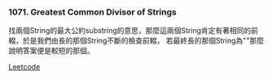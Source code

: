 ### 1071. Greatest Common Divisor of Strings

找兩個String的最大公約substring的意思，那麼這兩個String肯定有著相同的前輟，於是我們由長的那個String不斷的檢查前輟，
若最終長的那個String為""那麼說明答案便是較短的那個。

[Leetcode](https://leetcode.com/problems/greatest-common-divisor-of-strings/)
